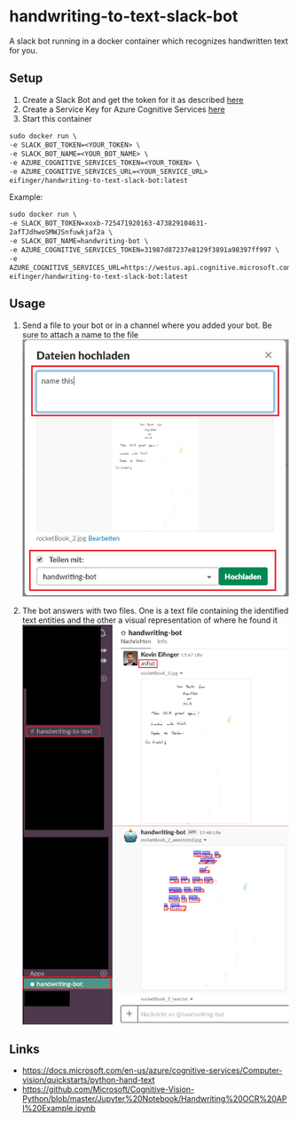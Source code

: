 handwriting-to-text-slack-bot
=================

A slack bot running in a docker container which recognizes handwritten text for you.

## Setup
1. Create a Slack Bot and get the token for it as described [here](https://api.slack.com/bot-users#creating-bot-user)
2. Create a Service Key for Azure Cognitive Services [here](https://azure.microsoft.com/en-us/services/cognitive-services/computer-vision/)
3. Start this container
```
sudo docker run \
-e SLACK_BOT_TOKEN=<YOUR_TOKEN> \
-e SLACK_BOT_NAME=<YOUR_BOT_NAME> \
-e AZURE_COGNITIVE_SERVICES_TOKEN=<YOUR_TOKEN> \
-e AZURE_COGNITIVE_SERVICES_URL=<YOUR_SERVICE_URL>
eifinger/handwriting-to-text-slack-bot:latest
```
Example:
```
sudo docker run \
-e SLACK_BOT_TOKEN=xoxb-725471920163-473829104631-2afTJdhwoSMWJSnfuwkjaf2a \
-e SLACK_BOT_NAME=handwriting-bot \
-e AZURE_COGNITIVE_SERVICES_TOKEN=31987d87237e8129f3891a98397ff997 \
-e AZURE_COGNITIVE_SERVICES_URL=https://westus.api.cognitive.microsoft.com/vision/v1.0/RecognizeText
eifinger/handwriting-to-text-slack-bot:latest
```

## Usage
1. Send a file to your bot or in a channel where you added your bot. Be sure to attach a name to the file
![uploadImage](images/handwriting-bot-example-upload.png)

2. The bot answers with two files. One is a text file containing the identified text entities and the other a visual representation of where he found it
![uploadImage](images/handwriting-bot-example-redacted.png)

## Links
- https://docs.microsoft.com/en-us/azure/cognitive-services/Computer-vision/quickstarts/python-hand-text
- https://github.com/Microsoft/Cognitive-Vision-Python/blob/master/Jupyter%20Notebook/Handwriting%20OCR%20API%20Example.ipynb
